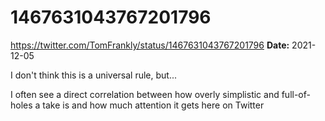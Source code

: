 # 1467631043767201796
https://twitter.com/TomFrankly/status/1467631043767201796
**Date:** 2021-12-05

I don't think this is a universal rule, but...

I often see a direct correlation between how overly simplistic and full-of-holes a take is and how much attention it gets here on Twitter
